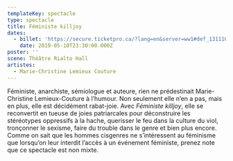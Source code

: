 ```yaml
---
templateKey: spectacle
type: spectacle
title: Féministe killjoy
dates:
  - billet: 'https://secure.ticketpro.ca/?lang=en&server=ww1#def_1311103811'
    date: 2019-05-10T23:30:00.000Z
poster: ''
scene: Théâtre Rialto Hall
artistes:
  - Marie-Christine Lemieux Couture
---
```

Féministe, anarchiste, sémiologue et auteure, rien ne prédestinait Marie-Christine Lemieux-Couture à l’humour. Non seulement elle n’en a pas, mais en plus, elle est décidément rabat-joie. Avec _Féministe killjoy_, elle se reconvertit en tueuse de joies patriarcales pour déconstruire les stéréotypes oppressifs à la hache, querisser le feu dans la culture du viol, tronçonner le sexisme, faire du trouble dans le genre et bien plus encore. Comme on sait que les hommes cisgenres ne s’intéressent au féminisme que lorsqu’on leur interdit l’accès à un événement féministe, prenez note que ce spectacle est non mixte.

